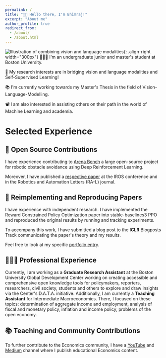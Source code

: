 ```yaml
---
permalink: /
title: "👋🏼 Hello there, I'm Bhimraj!"
excerpt: "About me"
author_profile: true
redirect_from: 
  - /about/
  - /about.html
---
```




![Illustration of combining vision and language modalities](/images/image_to_text_vis.png){: .align-right width="300px"}
👨🏻‍💻 I'm an undergraduate junior and master's student at Boston University.

🔬 My research interests are in bridging vision and language modalities and Self-Supervised Learning!

📚 I'm currently working towards my Master's Thesis in the field of Vision-Language-Modelling.

📽️ I am also interested in assisting others on their path in the world of Machine Learning and academia.

# Selected Experience

## 🤖 Open Source Contributions
I have experience contributing to [Arena Bench](https://github.com/Arena-Rosnav) a large open-source project for robotic obstacle avoidance using Deep Reinforcement Learning.

Moreover, I have published a [respective paper](https://sudo-boris.github.io/publication/2022-Arena-Bench) at the IROS conference and in the Robotics and Automation Letters (RA-L) journal.

## 📜 Reimplementing and Reproducing Papers
I have experience with independent research. I have implemented the Reward Constrained Policy Optimization paper into stable-baselines3 PPO and reproduced the original results by running and tracking experiments.

To accompany this work, I have submitted a blog post to the **ICLR** Blogposts Track communicating the paper's theory and my results.

Feel free to look at my specific [portfolio entry](https://sudo-boris.github.io/portfolio/RCPPO/).

## 👨🏻‍🔬 Professional Experience
Currently, I am working as a **Graduate Research Assistant** at the Boston University Global Development Center working on creating accessible and comprehensive open knowledge tools for policymakers, reporters, researchers, civil society, students and others to explore and draw insights via the Center's D.A.T.A. initiative. Additionally, I am currently a **Teaching Assistant** for Intermediate Macroeconomics. There, I focused on these topics: determination of aggregate income and employment, analysis of fiscal and monetary policy, inflation and income policy, problems of the open economy. 

## 📚 Teaching and Community Contributions

To further contribute to the Economics community, I have a [YouTube](https://www.youtube.com/@econoinsight) and [Medium](https://medium.com/) channel where I publish educational Economics content.







